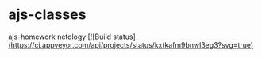 # ajs-classes
ajs-homework netology
[![Build status][(https://ci.appveyor.com/api/projects/status/kxtkafm9bnwl3eg3?svg=true)](https://ci.appveyor.com/project/lioness1741/ajs-homeworks-forIn)